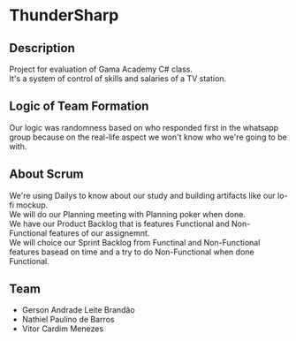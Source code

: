 # ThunderSharp

## Description
Project for evaluation of Gama Academy C# class.\
It's a system of control of skills and salaries of a TV station.

## Logic of Team Formation
Our logic was randomness based on who responded first in the whatsapp group because on the real-life aspect we won't know who we're going to be with.

## About Scrum
We're using Dailys to know about our study and building artifacts like our lo-fi mockup.\
We will do our Planning meeting with Planning poker when done.\
We have our Product Backlog that is features Functional and Non-Functional features of our assignemnt.\
We will choice our Sprint Backlog from Functinal and Non-Functional features basead on time and a try to do Non-Functional when done Functional.

## Team
* Gerson Andrade Leite Brandão
* Nathiel Paulino de Barros
* Vitor Cardim Menezes


